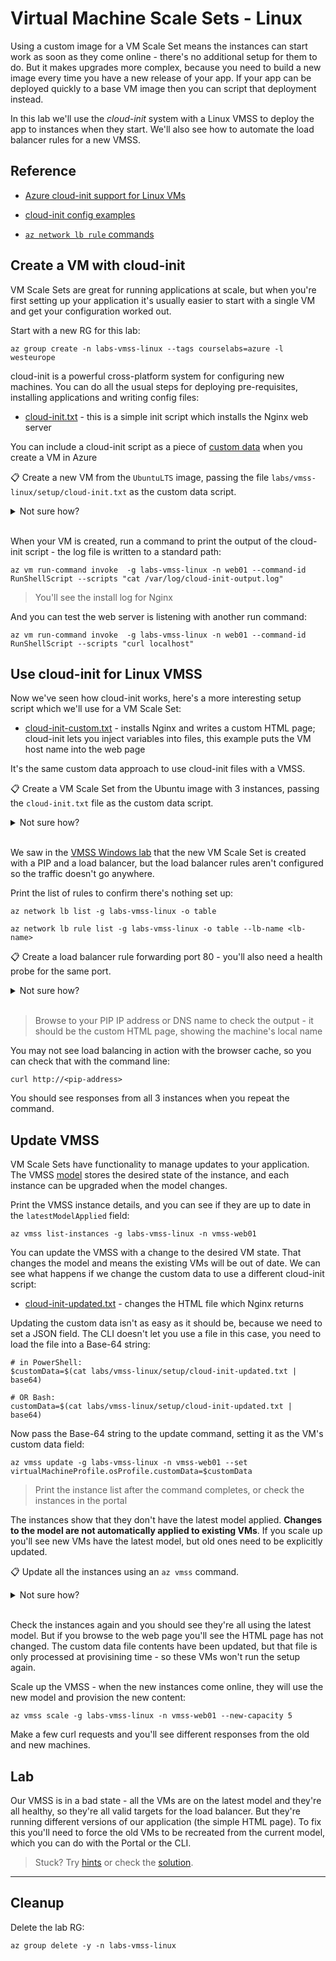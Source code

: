 # Virtual Machine Scale Sets - Linux

Using a custom image for a VM Scale Set means the instances can start work as soon as they come online - there's no additional setup for them to do. But it makes upgrades more complex, because you need to build a new image every time you have a new release of your app. If your app can be deployed quickly to a base VM image then you can script that deployment instead.

In this lab we'll use the _cloud-init_ system with a Linux VMSS to deploy the app to instances when they start. We'll also see how to automate the load balancer rules for a new VMSS.

## Reference

- [Azure cloud-init support for Linux VMs](https://docs.microsoft.com/en-us/azure/virtual-machines/linux/using-cloud-init)

- [cloud-init config examples](https://cloudinit.readthedocs.io/en/latest/topics/examples.html#)

- [`az network lb rule` commands](https://learn.microsoft.com/en-us/cli/azure/network/lb/rule?view=azure-cli-latest)

## Create a VM with cloud-init

VM Scale Sets are great for running applications at scale, but when you're first setting up your application it's usually easier to start with a single VM and get your configuration worked out.

Start with a new RG for this lab:

```
az group create -n labs-vmss-linux --tags courselabs=azure -l westeurope
```

cloud-init is a powerful cross-platform system for configuring new machines. You can do all the usual steps for deploying pre-requisites, installing applications and writing config files:

- [cloud-init.txt](labs/vmss-linux/setup/cloud-init.txt) - this is a simple init script which installs the Nginx web server

You can include a cloud-init script as a piece of [custom data](https://learn.microsoft.com/en-us/azure/virtual-machines/custom-data) when you create a VM in Azure

📋 Create a new VM from the `UbuntuLTS` image, passing the file `labs/vmss-linux/setup/cloud-init.txt` as the custom data script.

<details>
  <summary>Not sure how?</summary>

You can reference local files in `az` commands with `@<file-path>` syntax:

```
# remember to use a size which is available to you:
az vm create -l westeurope -g labs-vmss-linux -n web01 --image UbuntuLTS --size Standard_A1_v2 --custom-data @labs/vmss-linux/setup/cloud-init.txt --public-ip-address-dns-name <your-dns-name>
```

</details><br/>

When your VM is created, run a command to print the output of the cloud-init script - the log file is written to a standard path:

```
az vm run-command invoke  -g labs-vmss-linux -n web01 --command-id RunShellScript --scripts "cat /var/log/cloud-init-output.log"
```

> You'll see the install log for Nginx

And you can test the web server is listening with another run command:

```
az vm run-command invoke  -g labs-vmss-linux -n web01 --command-id RunShellScript --scripts "curl localhost"
```

## Use cloud-init for Linux VMSS

Now we've seen how cloud-init works, here's a more interesting setup script which we'll use for a VM Scale Set:

- [cloud-init-custom.txt](labs/vmss-linux/setup/cloud-init-custom.txt) - installs Nginx and writes a custom HTML page; cloud-init lets you inject variables into files, this example puts the VM host name into the web page

It's the same custom data approach to use cloud-init files with a VMSS.

📋 Create a VM Scale Set from the Ubuntu image with 3 instances, passing the `cloud-init.txt` file as the custom data script.

<details>
  <summary>Not sure how?</summary>

The command is pretty much the same for a VMSS as for a VM - just adding the number of instances:

```
az vmss create -n vmss-web01 -g labs-vmss-linux --vm-sku Standard_D2s_v5 --instance-count 3 --image UbuntuLTS --custom-data @labs/vmss-linux/setup/cloud-init-custom.txt --public-ip-address-dns-name <unique-dns-name>
```

</details><br/>

We saw in the [VMSS Windows lab](labs/vmss-win/README.md) that the new VM Scale Set is created with a PIP and a load balancer, but the load balancer rules aren't configured so the traffic doesn't go anywhere. 

Print the list of rules to confirm there's nothing set up:

```
az network lb list -g labs-vmss-linux -o table

az network lb rule list -g labs-vmss-linux -o table --lb-name <lb-name>
```

📋 Create a load balancer rule forwarding port 80 - you'll also need a health probe for the same port.

<details>
  <summary>Not sure how?</summary>

Create the health probe first:

```
az network lb probe create -g labs-vmss-linux -n 'http' --protocol tcp --port 80  --lb-name <lb-name> 
```

So you can reference it for the new rule:

```
az network lb rule create -g labs-vmss-linux --probe-name 'http' -n 'http' --protocol Tcp --frontend-port 80 --backend-port 80 --lb-name <lb-name> 
```          

</details><br/>

> Browse to your PIP IP address or DNS name to check the output - it should be the custom HTML page, showing the machine's local name

You may not see load balancing in action with the browser cache, so you can check that with the command line:

```
curl http://<pip-address>
```

You should see responses from all 3 instances when you repeat the command.

## Update VMSS 

VM Scale Sets have functionality to manage updates to your application. The VMSS [model](https://learn.microsoft.com/en-us/azure/virtual-machine-scale-sets/virtual-machine-scale-sets-upgrade-scale-set) stores the desired state of the instance, and each instance can be upgraded when the model changes.

Print the VMSS instance details, and you can see if they are up to date in the `latestModelApplied` field:

```
az vmss list-instances -g labs-vmss-linux -n vmss-web01
```

You can update the VMSS with a change to the desired VM state. That changes the model and means the existing VMs will be out of date. We can see what happens if we change the custom data to use a different cloud-init script:

- [cloud-init-updated.txt](labs/vmss-linux/setup/cloud-init-updated.txt) - changes the HTML file which Nginx returns

Updating the custom data isn't as easy as it should be, because we need to set a JSON field. The CLI doesn't let you use a file in this case, you need to load the file into a Base-64 string:

```
# in PowerShell:
$customData=$(cat labs/vmss-linux/setup/cloud-init-updated.txt | base64)

# OR Bash:
customData=$(cat labs/vmss-linux/setup/cloud-init-updated.txt | base64)
```

Now pass the Base-64 string to the update command, setting it as the VM's custom data field:

```
az vmss update -g labs-vmss-linux -n vmss-web01 --set virtualMachineProfile.osProfile.customData=$customData
```

> Print the instance list after the command completes, or check the instances in the portal 

The instances show that they don't have the latest model applied. **Changes to the model are not automatically applied to existing VMs**. If you scale up you'll see new VMs have the latest model, but old ones need to be explicitly updated.

📋 Update all the instances using an `az vmss` command. 

<details>
  <summary>Not sure how?</summary>

List all the subcommands:

```
az vmss --help
```

This is the command you want - you can update specific instances, or all of them:

```
az vmss update-instances  -g labs-vmss-linux -n vmss-web01 --instance-ids '*' 
```

</details><br/>

Check the instances again and you should see they're all using the latest model. But if you browse to the web page you'll see the HTML page has not changed. The custom data file contents have been updated, but that file is only processed at provisining time - so these VMs won't run the setup again.

Scale up the VMSS - when the new instances come online, they will use the new model and provision the new content:

```
az vmss scale -g labs-vmss-linux -n vmss-web01 --new-capacity 5
```

Make a few curl requests and you'll see different responses from the old and new machines.

## Lab

Our VMSS is in a bad state - all the VMs are on the latest model and they're all healthy, so they're all valid targets for the load balancer. But they're running different versions of our application (the simple HTML page). To fix this you'll need to force the old VMs to be recreated from the current model, which you can do with the Portal or the CLI.

> Stuck? Try [hints](hints.md) or check the [solution](solution.md).

___

## Cleanup

Delete the lab RG:

```
az group delete -y -n labs-vmss-linux
```
